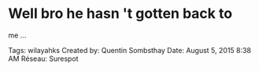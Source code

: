 # Well bro he hasn 't gotten back to
me ...

Tags: wilayahks
Created by: Quentin Sombsthay
Date: August 5, 2015 8:38 AM
Réseau: Surespot